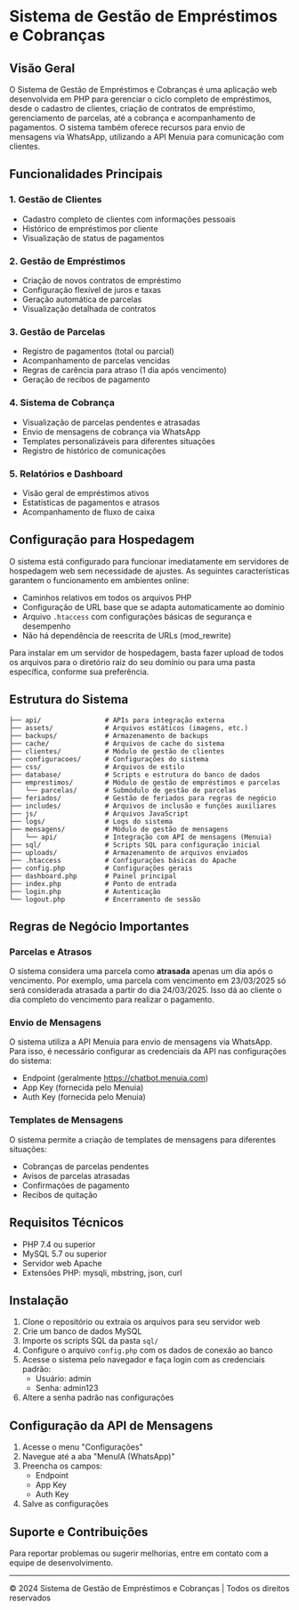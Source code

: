 # Sistema de Gestão de Empréstimos e Cobranças

## Visão Geral

O Sistema de Gestão de Empréstimos e Cobranças é uma aplicação web desenvolvida em PHP para gerenciar o ciclo completo de empréstimos, desde o cadastro de clientes, criação de contratos de empréstimo, gerenciamento de parcelas, até a cobrança e acompanhamento de pagamentos. O sistema também oferece recursos para envio de mensagens via WhatsApp, utilizando a API Menuia para comunicação com clientes.

## Funcionalidades Principais

### 1. Gestão de Clientes
- Cadastro completo de clientes com informações pessoais
- Histórico de empréstimos por cliente
- Visualização de status de pagamentos

### 2. Gestão de Empréstimos
- Criação de novos contratos de empréstimo
- Configuração flexível de juros e taxas
- Geração automática de parcelas
- Visualização detalhada de contratos

### 3. Gestão de Parcelas
- Registro de pagamentos (total ou parcial)
- Acompanhamento de parcelas vencidas
- Regras de carência para atraso (1 dia após vencimento)
- Geração de recibos de pagamento

### 4. Sistema de Cobrança
- Visualização de parcelas pendentes e atrasadas
- Envio de mensagens de cobrança via WhatsApp
- Templates personalizáveis para diferentes situações
- Registro de histórico de comunicações

### 5. Relatórios e Dashboard
- Visão geral de empréstimos ativos
- Estatísticas de pagamentos e atrasos
- Acompanhamento de fluxo de caixa

## Configuração para Hospedagem

O sistema está configurado para funcionar imediatamente em servidores de hospedagem web sem necessidade de ajustes. As seguintes características garantem o funcionamento em ambientes online:

- Caminhos relativos em todos os arquivos PHP
- Configuração de URL base que se adapta automaticamente ao domínio
- Arquivo `.htaccess` com configurações básicas de segurança e desempenho
- Não há dependência de reescrita de URLs (mod_rewrite)

Para instalar em um servidor de hospedagem, basta fazer upload de todos os arquivos para o diretório raiz do seu domínio ou para uma pasta específica, conforme sua preferência.

## Estrutura do Sistema

```
├── api/                # APIs para integração externa
├── assets/             # Arquivos estáticos (imagens, etc.)
├── backups/            # Armazenamento de backups
├── cache/              # Arquivos de cache do sistema
├── clientes/           # Módulo de gestão de clientes
├── configuracoes/      # Configurações do sistema
├── css/                # Arquivos de estilo
├── database/           # Scripts e estrutura do banco de dados
├── emprestimos/        # Módulo de gestão de empréstimos e parcelas
│   └── parcelas/       # Submódulo de gestão de parcelas
├── feriados/           # Gestão de feriados para regras de negócio
├── includes/           # Arquivos de inclusão e funções auxiliares
├── js/                 # Arquivos JavaScript
├── logs/               # Logs do sistema
├── mensagens/          # Módulo de gestão de mensagens
│   └── api/            # Integração com API de mensagens (Menuia)
├── sql/                # Scripts SQL para configuração inicial
├── uploads/            # Armazenamento de arquivos enviados
├── .htaccess           # Configurações básicas do Apache
├── config.php          # Configurações gerais
├── dashboard.php       # Painel principal
├── index.php           # Ponto de entrada
├── login.php           # Autenticação
└── logout.php          # Encerramento de sessão
```

## Regras de Negócio Importantes

### Parcelas e Atrasos
O sistema considera uma parcela como **atrasada** apenas um dia após o vencimento. Por exemplo, uma parcela com vencimento em 23/03/2025 só será considerada atrasada a partir do dia 24/03/2025. Isso dá ao cliente o dia completo do vencimento para realizar o pagamento.

### Envio de Mensagens
O sistema utiliza a API Menuia para envio de mensagens via WhatsApp. Para isso, é necessário configurar as credenciais da API nas configurações do sistema:
- Endpoint (geralmente https://chatbot.menuia.com)
- App Key (fornecida pelo Menuia)
- Auth Key (fornecida pelo Menuia)

### Templates de Mensagens
O sistema permite a criação de templates de mensagens para diferentes situações:
- Cobranças de parcelas pendentes
- Avisos de parcelas atrasadas
- Confirmações de pagamento
- Recibos de quitação

## Requisitos Técnicos

- PHP 7.4 ou superior
- MySQL 5.7 ou superior
- Servidor web Apache
- Extensões PHP: mysqli, mbstring, json, curl

## Instalação

1. Clone o repositório ou extraia os arquivos para seu servidor web
2. Crie um banco de dados MySQL
3. Importe os scripts SQL da pasta `sql/`
4. Configure o arquivo `config.php` com os dados de conexão ao banco
5. Acesse o sistema pelo navegador e faça login com as credenciais padrão:
   - Usuário: admin
   - Senha: admin123
6. Altere a senha padrão nas configurações

## Configuração da API de Mensagens

1. Acesse o menu "Configurações"
2. Navegue até a aba "MenuIA (WhatsApp)"
3. Preencha os campos:
   - Endpoint
   - App Key
   - Auth Key
4. Salve as configurações

## Suporte e Contribuições

Para reportar problemas ou sugerir melhorias, entre em contato com a equipe de desenvolvimento.

---

© 2024 Sistema de Gestão de Empréstimos e Cobranças | Todos os direitos reservados 